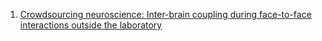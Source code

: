 

1. [Crowdsourcing neuroscience: Inter-brain coupling during face-to-face interactions outside the laboratory](http://www.suzannedikker.net/mutualwavemachine#mutualwavemachine)
